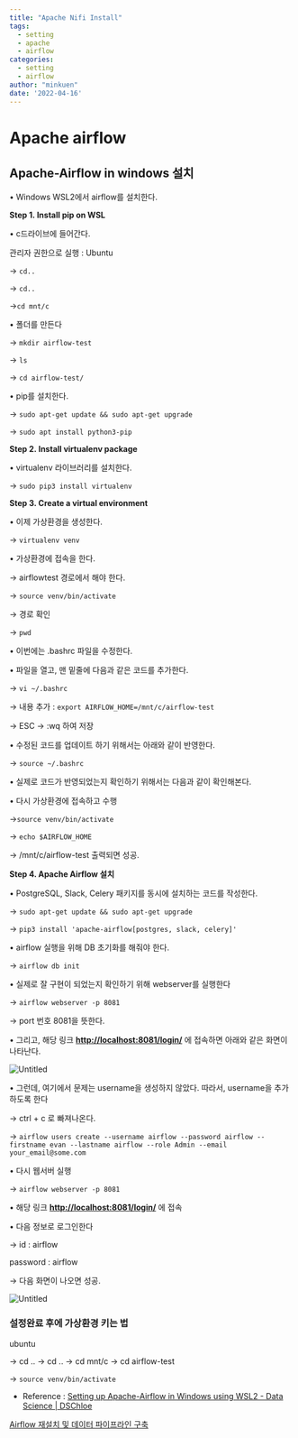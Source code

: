 ```yaml
---
title: "Apache Nifi Install"
tags:
  - setting
  - apache
  - airflow
categories:
  - setting
  - airflow
author: "minkuen"
date: '2022-04-16'
---
```


# Apache airflow

## Apache-Airflow in windows 설치

• Windows WSL2에서 airflow를 설치한다.

****Step 1. Install pip on WSL****

• c드라이브에 들어간다.

관리자 권한으로 실행 : Ubuntu

→ `cd..`

→ `cd..`

→`cd mnt/c`

• 폴더를 만든다

→ `mkdir airflow-test`

→ `ls`

→ `cd airflow-test/`

• pip를 설치한다.

→ `sudo apt-get update && sudo apt-get upgrade`

→ `sudo apt install python3-pip`

****Step 2. Install virtualenv package****

• virtualenv 라이브러리를 설치한다.

→ `sudo pip3 install virtualenv`

****Step 3. Create a virtual environment****

• 이제 가상환경을 생성한다.

→ `virtualenv venv`

• 가상환경에 접속을 한다.

→ airflowtest 경로에서 해야 한다.

→ `source venv/bin/activate`

→ 경로 확인 

→ `pwd`

• 이번에는 .bashrc 파일을 수정한다.

• 파일을 열고, 맨 밑줄에 다음과 같은 코드를 추가한다.

→ `vi ~/.bashrc`

→ 내용 추가 : `export AIRFLOW_HOME=/mnt/c/airflow-test`

→ ESC → :wq 하여 저장

• 수정된 코드를 업데이트 하기 위해서는 아래와 같이 반영한다.

→ `source ~/.bashrc`

• 실제로 코드가 반영되었는지 확인하기 위해서는 다음과 같이 확인해본다.

• 다시 가상환경에 접속하고 수행

→`source venv/bin/activate`

→ `echo $AIRFLOW_HOME`

→ /mnt/c/airflow-test 출력되면 성공.

****Step 4. Apache Airflow 설치****

• PostgreSQL, Slack, Celery 패키지를 동시에 설치하는 코드를 작성한다.

→ `sudo apt-get update && sudo apt-get upgrade`

→ `pip3 install 'apache-airflow[postgres, slack, celery]'`

• airflow 실행을 위해 DB 초기화를 해줘야 한다.

→ `airflow db init`

• 실제로 잘 구현이 되었는지 확인하기 위해 webserver를 실행한다

→ `airflow webserver -p 8081`

→ port 번호 8081을 뜻한다.

• 그리고, 해당 링크 **[http://localhost:8081/login/](http://localhost:8081/login/)** 에 접속하면 아래와 같은 화면이 나타난다.

![Untitled](/images/Apache_Airflow_install/Untitled.png)

• 그런데, 여기에서 문제는 username을 생성하지 않았다. 따라서, username을 추가하도록 한다

→ ctrl + c 로 빠져나온다.

→ `airflow users create --username airflow --password airflow --firstname evan --lastname airflow --role Admin --email your_email@some.com`

 • 다시 웹서버 실행

→ `airflow webserver -p 8081`

• 해당 링크 **[http://localhost:8081/login/](http://localhost:8081/login/)** 에 접속

• 다음 정보로 로그인한다

→ id : airflow

password : airflow

→ 다음 화면이 나오면 성공.

![Untitled](/images/Apache_Airflow_install/Untitled%201.png)

### 설정완료 후에 가상환경 키는 법

ubuntu 

→ cd .. → cd .. → cd mnt/c → cd airflow-test 

→ `source venv/bin/activate`

- Reference :
[Setting up Apache-Airflow in Windows using WSL2 - Data Science | DSChloe](https://dschloe.github.io/settings/apache_airflow_using_wsl2/)

[Airflow 재설치 및 데이터 파이프라인 구축](https://www.notion.so/Airflow-57e8167632db4f09a62f7aa1d64a8d22)